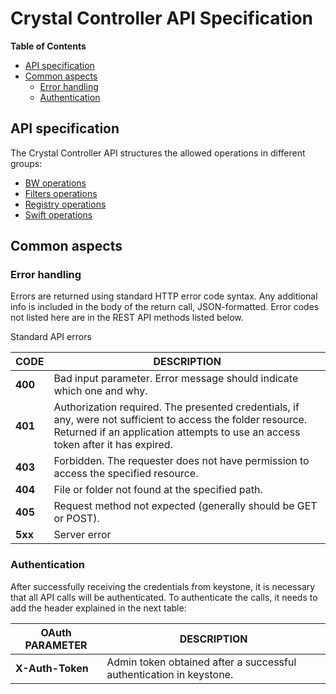 Crystal Controller API Specification
====================================
**Table of Contents**

- [API specification](#api-specification)
- [Common aspects](#common-aspects)
  - [Error handling](#error-handling)
  - [Authentication](#authentication)

## API specification

The Crystal Controller API structures the allowed operations in different groups:  

- [BW operations](/doc/api_specification_bw.md)
- [Filters operations](/doc/api_specification_filters.md)
- [Registry operations](/doc/api_specification_registry.md)
- [Swift operations](/doc/api_specification_swift.md)

## Common aspects

### Error handling

Errors are returned using standard HTTP error code syntax. Any additional info is included in the body of the return call, JSON-formatted. Error codes not listed here are in the REST API methods listed below.

Standard API errors

CODE |  DESCRIPTION
--- | ---
**400** | Bad input parameter. Error message should indicate which one and why.
**401** | Authorization required. The presented credentials, if any, were not sufficient to access the folder resource. Returned if an application attempts to use an access token after it has expired.
**403** | Forbidden. The requester does not have permission to access the specified resource.
**404** | File or folder not found at the specified path.
**405** | Request method not expected (generally should be GET or POST).
**5xx** | Server error

### Authentication

After successfully receiving the credentials from keystone, it is necessary that all API calls will be authenticated. To authenticate the calls, it needs to add the header explained in the next table:

OAuth PARAMETER |  DESCRIPTION
--- | ---
**X-Auth-Token** | Admin token obtained after a successful authentication in keystone.